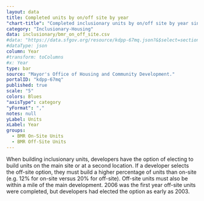 ```yaml
---
layout: data
title: Completed units by on/off site by year
"chart-title": "Completed inclusionary units by on/off site by year since 1992"
category: "Inclusionary-Housing"
data: inclusionary/bmr_on_off_site.csv
#data: "https://data.sfgov.org/resource/kdpp-67mq.json?&$select=section_415_declaration_of_intent,count(*)&$where=project_status=%27Completed%27+AND+NOT+section_415_declaration_of_intent=%27Units%20for%20Off-Site%20Project%27&$group=section_415_declaration_of_intent&$order=count+desc"
#dataType: json
column: Year
#transform: toColumns
#x: Year
type: bar
source: "Mayor's Office of Housing and Community Development."
portalID: "kdpp-67mq"
published: true
scale: "5"
colors: Blues
"axisType": category
"yFormat": ","
notes: null
yLabel: Units
xLabel: Year
groups:
  - BMR On-Site Units
  - BMR Off-Site Units
---
```


When building inclusionary units, developers have the option of electing to build units on the main site or at a second location. If a developer selects the off-site option, they must build a higher percentage of units than on-site (e.g. 12% for on-site versus 20% for off-site). Off-site units must also be within a mile of the main development. 2006 was the first year off-site units were completed, but developers had elected the option as early as 2003.